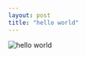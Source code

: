 ```yaml
---
layout: post
title: "hello world"
---
```


![hello world](https://www.memecreator.org/static/images/memes/5052832.jpg)
